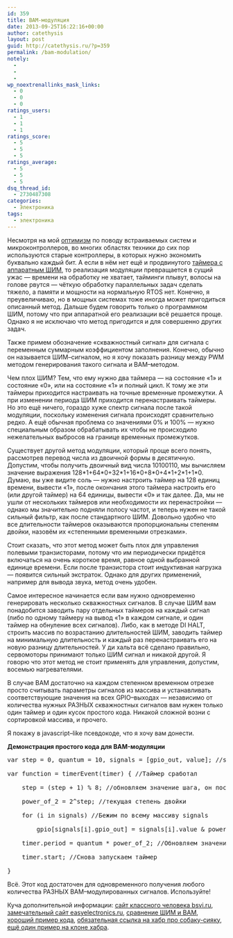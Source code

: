 ```yaml
---
id: 359
title: BAM-модуляция
date: 2013-09-25T16:22:16+00:00
author: catethysis
layout: post
guid: http://catethysis.ru/?p=359
permalink: /bam-modulation/
notely:
  - 
  - 
  - 
wp_noextrenallinks_mask_links:
  - 0
  - 0
  - 0
ratings_users:
  - 1
  - 1
  - 1
ratings_score:
  - 5
  - 5
  - 5
ratings_average:
  - 5
  - 5
  - 5
dsq_thread_id:
  - 2730487308
categories:
  - Электроника
tags:
  - электроника
---
```

Несмотря на мой [оптимизм](http://catethysis.ru/index.php/arm-%d0%bc%d0%b8%d0%ba%d1%80%d0%be%d0%ba%d0%be%d0%bd%d1%82%d1%80%d0%be%d0%bb%d0%bb%d0%b5%d1%80-stm32f050f4p6/ "ARM-микроконтроллер STM32F050F4P6") по поводу встраиваемых систем и микроконтроллеров, во многих областях техники до сих пор используются старые контроллеры, в которых нужно экономить буквально каждый бит. А если в нём нет ещё и продвинутого [таймера с аппаратным ШИМ](http://catethysis.ru/index.php/stm32-%e2%86%92-%d1%82%d0%b0%d0%b9%d0%bc%d0%b5%d1%80%d1%8b-%e2%86%92-%d1%88%d0%b8%d0%bc/ "STM32 → таймеры → ШИМ"), то реализация модуляции превращается в сущий ужас — времени на обработку не хватает, тайминги плывут, волосы на голове рвутся — чёткую обработку параллельных задач сделать тяжело, а памяти и мощности на нормальную RTOS нет. Конечно, я преувеличиваю, но в мощных системах тоже иногда может пригодиться описанный метод. Дальше будем говорить только о программном ШИМ, потому что при аппаратной его реализации всё решается проще. Однако я не исключаю что метод пригодится и для совершенно других задач.

<!--more-->

Также примем обозначение &#171;скважностный сигнал&#187; для сигнала с переменным суммарным коэффициентом заполнения. Конечно, обычно он называется ШИМ–сигналом, но я хочу показать разницу между PWM методом генерирования такого сигнала и BAM–методом.

Чем плох ШИМ? Тем, что ему нужно два таймера — на состояние &#171;1&#187; и состояние &#171;0&#187;, или на состояние &#171;1&#187; и полный цикл. К тому же эти таймеры приходится настраивать на точные временные промежутки. А при изменении периода ШИМ приходится перенастраивать таймеры. Но это ещё ничего, гораздо хуже спектр сигнала после такой модуляции, поскольку изменения сигнала происходят сравнительно редко. А ещё обычная проблема со значениями 0% и 100% — нужно специальным образом обрабатывать их чтобы не происходило нежелательных выбросов на границе временных промежутков.

Существует другой метод модуляции, который проще всего понять, рассмотрев перевод числа из двоичной формы в десятичную. Допустим, чтобы получить двоичный вид числа 10100110, мы вычисляем значение выражения 128\*1+64\*0+32\*1+16\*0+8\*0+4\*1+2\*1+1\*0. Думаю, вы уже видите соль — нужно настроить таймер на 128 единиц времени, вывести &#171;1&#187;, после окончания этого таймера настроить его (или другой таймер) на 64 единицы, вывести &#171;0&#187; и так далее. Да, мы не ушли от нескольких таймеров или необходимости их перенастройки — однако мы значительно подняли полосу частот, и теперь нужен не такой сильный фильтр, как после стандартного ШИМ. Довольно удобно что все длительности таймеров оказываются пропорциональны степеням двойки, назовём их &#171;степенными временными отрезками&#187;.

Стоит сказать, что этот метод может быть плох для управления полевыми транзисторами, потому что им периодически придётся включаться на очень короткое время, равное одной выбранной единице времени. Если после транзистора стоит индуктивная нагрузка — появится сильный экстраток. Однако для других применений, например для вывода звука, метод очень удобен.

Самое интересное начинается если вам нужно одновременно генерировать несколько скважностных сигналов. В случае ШИМ вам понадобится заводить пару отдельных таймеров на каждый сигнал (либо по одному таймеру на вывод &#171;1&#187; в каждом сигнале, и один таймер на обнуление всех сигналов). Либо, как в методе DI HALT, строить массив по возрастанию длительностей ШИМ, заводить таймер на минимальную длительность и каждый раз перенастраивать его на новую разницу длительностей. У ди хальта всё сделано правильно, сервомоторы принимают только ШИМ сигнал и никакой другой. Я говорю что этот метод не стоит применять для управления, допустим, восемью нагревателями.

В случае BAM достаточно на каждом степенном временном отрезке просто считывать параметры сигналов из массива и устанавливать соответствующие значения на всех GPIO–выходах — независимо от количества нужных РАЗНЫХ скважностных сигналов вам нужен только один таймер и один кусок простого кода. Никакой сложной возни с сортировкой массива, и прочего.
  
Я покажу в javascript–like псевдокоде, что я хочу вам донести.

**Демонстрация простого кода для BAM-модуляции**

<pre>var step = 0, quantum = 10, signals = [gpio_out, value]; //step — текущий шаг, quantum — временная единица, signals — массив значений сигналов и ног, на которые их нужно вывести

var function = timerEvent(timer) { //Таймер сработал

    step = (step + 1) % 8; //обновляем значение шага, он постоянно крутится от 1 до 8

    power_of_2 = 2^step; //текущая степень двойки

    for (i in signals) //Бежим по всему массиву signals

        gpio[signals[i].gpio_out] = signals[i].value & power_of_2 &gt; 0; //в соответствующий GPIO выводим очередной бит сигнала. Бит получаем так — делаем побитовое И значения сигнала и конструкции из нулей, в которой единица на месте текущего шага, если это число больше нуля — значит, в позиции текущего шага в значении сигнала находится единица, и нужно включить GPIO.

    timer.period = quantum * power_of_2; //Обновляем значение периода. Можно просто умножать прошлый период на два.

    timer.start; //Снова запускаем таймер

}</pre>

Всё. Этот код достаточен для одновременного получения любого количества РАЗНЫХ BAM–модулированных сигналов. Используйте!

Куча дополнительной информации: <a target="_blank" rel="nofollow" href="http://catethysis.ru/goto/http://bsvi.ru/bam-alternativa-shimu/"  target="_blank">сайт классного человека bsvi.ru</a>, <a target="_blank" rel="nofollow" href="http://catethysis.ru/goto/http://we.easyelectronics.ru/Soft/bam-ili-upravlyaem-kuchey-svetodiodov.html"  target="_blank">замечательный сайт easyelectronics.ru</a>, <a target="_blank" rel="nofollow" href="http://catethysis.ru/goto/http://embedders.org/blog/fk0/nuzhen-li-bam-vs-shim-i-kak-upravlyat-svetodiodami-mikrokontrollerom.html"  target="_blank">сравнение ШИМ и BAM</a>, <a target="_blank" rel="nofollow" href="http://catethysis.ru/goto/http://ziblog.ru/2011/10/28/bam-binary-angle-modulation.html"  target="_blank">хороший пример кода</a>, <a target="_blank" rel="nofollow" href="http://catethysis.ru/goto/http://habrahabr.ru/post/155427/"  target="_blank">обязательная ссылка на хабр про собаку-сияку</a>, <a target="_blank" rel="nofollow" href="http://catethysis.ru/goto/http://freehabr.ru/blog/diy/1603.html"  target="_blank">ещё один пример на клоне хабра</a>.